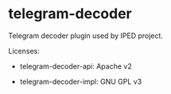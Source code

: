 # telegram-decoder
Telegram decoder plugin used by IPED project.

Licenses:

- telegram-decoder-api: Apache v2

- telegram-decoder-impl: GNU GPL v3
